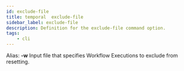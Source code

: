 ```yaml
---
id: exclude-file
title: temporal  exclude-file
sidebar_label: exclude-file
description: Definition for the exclude-file command option.
tags:
	- cli
---
```


Alias: **-w**
Input file that specifies Workflow Executions to exclude from resetting.
